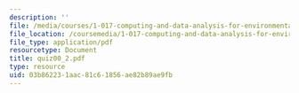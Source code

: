 ```yaml
---
description: ''
file: /media/courses/1-017-computing-and-data-analysis-for-environmental-applications-fall-2003/03b862231aac81c61856ae82b89ae9fb_quiz00_2.pdf
file_location: /coursemedia/1-017-computing-and-data-analysis-for-environmental-applications-fall-2003/03b862231aac81c61856ae82b89ae9fb_quiz00_2.pdf
file_type: application/pdf
resourcetype: Document
title: quiz00_2.pdf
type: resource
uid: 03b86223-1aac-81c6-1856-ae82b89ae9fb
---
```

